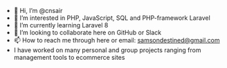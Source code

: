 - 👋 Hi, I’m @cnsair
- 👀 I’m interested in PHP, JavaScript, SQL and PHP-framework Laravel
- 🌱 I’m currently learning Laravel 8
- 💞️ I’m looking to collaborate here on GitHub or Slack
- 📫 How to reach me through here or email: samsondestined@gmail.com
- I have worked on many personal and group projects ranging from management tools to ecommerce sites

<!---
cnsair/cnsair is a ✨ special ✨ repository because its `README.md` (this file) appears on your GitHub profile.
You can click the Preview link to take a look at your changes.
--->

